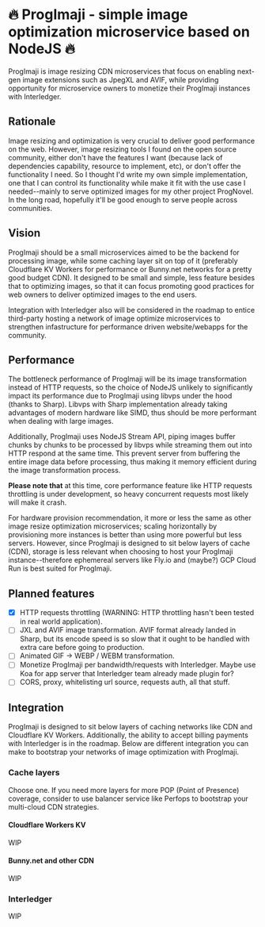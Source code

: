 # 🔥 ProgImaji - simple image optimization microservice based on NodeJS 🔥

ProgImaji is image resizing CDN microservices that focus on enabling next-gen image extensions such as JpegXL and AVIF, while providing opportunity for microservice owners to monetize their ProgImaji instances with Interledger.

## Rationale

Image resizing and optimization is very crucial to deliver good performance on the web. However, image resizing tools I found on the open source community, either don't have the features I want (because lack of dependencies capability, resource to implement, etc), or don't offer the functionality I need. So I thought I'd write my own simple implementation, one that I can control its functionality while make it fit with the use case I needed--mainly to serve optimized images for my other project ProgNovel. In the long road, hopefully it'll be good enough to serve people across communities.

## Vision

ProgImaji should be a small microservices aimed to be the backend for processing image, while some caching layer sit on top of it (preferably Cloudflare KV Workers for performance or Bunny.net networks for a pretty good budget CDN). It designed to be small and simple, less feature besides that to optimizing images, so that it can focus promoting good practices for web owners to deliver optimized images to the end users.

Integration with Interledger also will be considered in the roadmap to entice third-party hosting a network of image optimize microservices to strengthen infastructure for performance driven website/webapps for the community.

## Performance

The bottleneck performance of ProgImaji will be its image transformation instead of HTTP requests, so the choice of NodeJS unlikely to significantly impact its performance due to ProgImaji using libvps under the hood (thanks to Sharp). Libvps with Sharp implementation already taking advantages of modern hardware like SIMD, thus should be more performant when dealing with large images.

Additionally, ProgImaji uses NodeJS Stream API, piping images buffer chunks by chunks to be processed by libvps while streaming them out into HTTP respond at the same time. This prevent server from buffering the entire image data before processing, thus making it memory efficient during the image transformation process.

**Please note that** at this time, core performance feature like HTTP requests throttling is under development, so heavy concurrent requests most likely will make it crash.

For hardware provision recommendation, it more or less the same as other image resize optimization microservices; scaling horizontally by provisioning more instances is better than using more powerful but less servers. However, since ProgImaji is designed to sit below layers of cache (CDN), storage is less relevant when choosing to host your ProgImaji instance--therefore ephemereal servers like Fly.io and (maybe?) GCP Cloud Run is best suited for ProgImaji.

## Planned features

- [x] HTTP requests throttling (WARNING: HTTP throttling hasn't been tested in real world application).
- [ ] JXL and AVIF image transformation. AVIF format already landed in Sharp, but its encode speed is so slow that it ought to be handled with extra care before going to production.
- [ ] Animated GIF -> WEBP / WEBM transformation.
- [ ] Monetize ProgImaji per bandwidth/requests with Interledger. Maybe use Koa for app server that Interledger team already made plugin for?
- [ ] CORS, proxy, whitelisting url source, requests auth, all that stuff.

## Integration

ProgImaji is designed to sit below layers of caching networks like CDN and Cloudflare KV Workers. Additionally, the ability to accept billing payments with Interledger is in the roadmap. Below are different integration you can make to bootstrap your networks of image optimization with ProgImaji.

### Cache layers

Choose one. If you need more layers for more POP (Point of Presence) coverage, consider to use balancer service like Perfops to bootstrap your multi-cloud CDN strategies.

#### Cloudflare Workers KV

WIP

#### Bunny.net and other CDN

WIP

### Interledger

WIP